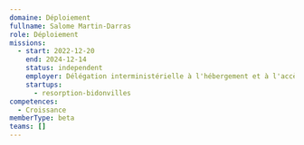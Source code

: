 ```yaml
---
domaine: Déploiement
fullname: Salome Martin-Darras
role: Déploiement
missions:
  - start: 2022-12-20
    end: 2024-12-14
    status: independent
    employer: Délégation interministérielle à l'hébergement et à l'accès au logement
    startups:
      - resorption-bidonvilles
competences:
  - Croissance
memberType: beta
teams: []
---
```

